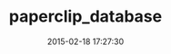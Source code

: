 ---
layout: post
title:  "paperclip_database"
repo:   "softace/paperclip_database"
date:   2015-02-18 17:27:30
gemurl: https://github.com/softace/paperclip_database
---